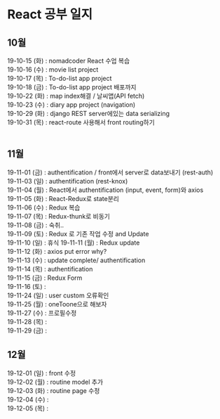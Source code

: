 # React 공부 일지
## 10월
19-10-15 (화) : nomadcoder React 수업 복습</br>
19-10-16 (수) : movie list project</br>
19-10-17 (목) : To-do-list app project</br>
19-10-18 (금) : To-do-list app project 배포까지</br>
19-10-22 (화) : map index해결 / 날씨앱(API fetch)</br>
19-10-23 (수) : diary app project (navigation)<br/>
19-10-29 (화) : django REST server에있는 data serializing<br/> 
19-10-31 (목) : react-route 사용해서 front routing하기
<br/><br/>
## 11월
19-11-01 (금) : authentification / front에서 server로 data보내기 (rest-auth)<br/>
19-11-03 (일) : authentification (rest-knox)<br/>
19-11-04 (월) : React에서 authentification (input, event, form)와 axios<br/>
19-11-05 (화) : React-Redux로 state분리<br/>
19-11-06 (수) : Redux 복습<br/>
19-11-07 (목) : Redux-thunk로 비동기<br/>
19-11-08 (금) : 숙취..<br/>
19-11-09 (토) : Redux 로 기존 작업 수정 and Update<br/>
19-11-10 (일) : 휴식
19-11-11 (월) : Redux update<br>
19-11-12 (화) : axios put error why?<br>
19-11-13 (수) : update complete/ authentification<br>
19-11-14 (목) : authentification <br>
19-11-15 (금) : Redux Form<br>
19-11-16 (토) : <br>
19-11-24 (일) : user custom 오류확인<br>
19-11-25 (월) : oneToone으로 해보자<br>
19-11-27 (수) : 프로필수정<br>
19-11-28 (목) : <br>
19-11-29 (금) : <br>

## 12월
19-12-01 (일) : front 수정<br>
19-12-02 (월) : routine model 추가<br>
19-12-03 (화) : routine page 수정<br>
19-12-04 (수) : <br>
19-12-05 (목) : <br>
